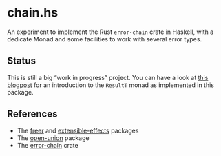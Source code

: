 # chain.hs

An experiment to implement the Rust `error-chain` crate in Haskell, with a
dedicate Monad and some facilities to work with several error types.

## Status

This is still a big “work in progress” project. You can have a look at [this
blogpost](http://lthms.xyz/blog/extensible-type-safe-error-handling) for an
introduction to the `ResultT` monad as implemented in this package.

## References

- The [freer](https://hackage.haskell.org/package/freer) and
  [extensible-effects](https://hackage.haskell.org/package/extensible-effects)
  packages
- The [open-union](https://hackage.haskell.org/package/open-union) package
- The [error-chain](https://crates.io/crates/error-chain) crate
